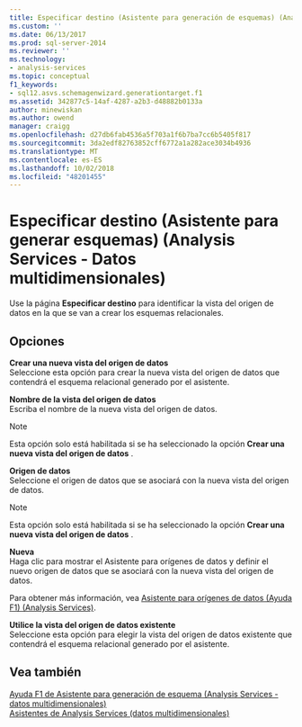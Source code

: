 ```yaml
---
title: Especificar destino (Asistente para generación de esquemas) (Analysis Services - datos multidimensionales) | Microsoft Docs
ms.custom: ''
ms.date: 06/13/2017
ms.prod: sql-server-2014
ms.reviewer: ''
ms.technology:
- analysis-services
ms.topic: conceptual
f1_keywords:
- sql12.asvs.schemagenwizard.generationtarget.f1
ms.assetid: 342877c5-14af-4287-a2b3-d48882b0133a
author: minewiskan
ms.author: owend
manager: craigg
ms.openlocfilehash: d27db6fab4536a5f703a1f6b7ba7cc6b5405f817
ms.sourcegitcommit: 3da2edf82763852cff6772a1a282ace3034b4936
ms.translationtype: MT
ms.contentlocale: es-ES
ms.lasthandoff: 10/02/2018
ms.locfileid: "48201455"
---
```

# <a name="specify-target-schema-generation-wizard-analysis-services---multidimensional-data"></a>Especificar destino (Asistente para generar esquemas) (Analysis Services - Datos multidimensionales)
  Use la página **Especificar destino** para identificar la vista del origen de datos en la que se van a crear los esquemas relacionales.  
  
## <a name="options"></a>Opciones  
 **Crear una nueva vista del origen de datos**  
 Seleccione esta opción para crear la nueva vista del origen de datos que contendrá el esquema relacional generado por el asistente.  
  
 **Nombre de la vista del origen de datos**  
 Escriba el nombre de la nueva vista del origen de datos.  
  
> [!NOTE]  
>  Esta opción solo está habilitada si se ha seleccionado la opción **Crear una nueva vista del origen de datos** .  
  
 **Origen de datos**  
 Seleccione el origen de datos que se asociará con la nueva vista del origen de datos.  
  
> [!NOTE]  
>  Esta opción solo está habilitada si se ha seleccionado la opción **Crear una nueva vista del origen de datos** .  
  
 **Nueva**  
 Haga clic para mostrar el Asistente para orígenes de datos y definir el nuevo origen de datos que se asociará con la nueva vista del origen de datos.  
  
 Para obtener más información, vea [Asistente para orígenes de datos (Ayuda F1) &#40;Analysis Services&#41;](data-source-wizard-f1-help-analysis-services.md).  
  
 **Utilice la vista del origen de datos existente**  
 Seleccione esta opción para elegir la vista del origen de datos existente que contendrá el esquema relacional generado por el asistente.  
  
## <a name="see-also"></a>Vea también  
 [Ayuda F1 de Asistente para generación de esquema &#40;Analysis Services - datos multidimensionales&#41;](schema-generation-wizard-f1-help-analysis-services-multidimensional-data.md)   
 [Asistentes de Analysis Services &#40;datos multidimensionales&#41;](analysis-services-wizards-multidimensional-data.md)  
  
  
